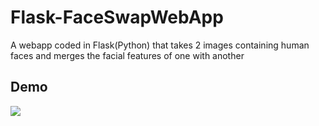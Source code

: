 # Flask-FaceSwapWebApp
 A webapp coded in Flask(Python) that takes 2 images containing human faces and merges the facial features of one with another

## Demo
![](https://github.com/synapsecode/Flask-FaceSwapWebApp/blob/master/GithubData/fsw.gif)
